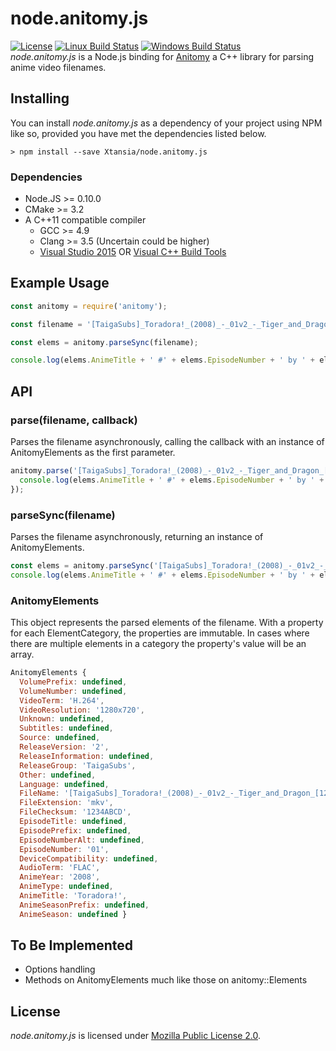 # node.anitomy.js
[![License](https://img.shields.io/badge/license-MPL--2.0-blue.svg?style=flat-square&maxAge=2592000)](https://github.com/Xtansia/node.anitomy.js/raw/master/LICENSE)
[![Linux Build Status](https://img.shields.io/travis/Xtansia/node.anitomy.js.svg?label=linux&style=flat-square&maxAge=2592000)](https://travis-ci.org/Xtansia/node.anitomy.js)
[![Windows Build Status](https://img.shields.io/appveyor/ci/Xtansia/node-anitomy-js.svg?label=windows&style=flat-square&maxAge=2592000)](https://ci.appveyor.com/project/Xtansia/node-anitomy-js)  
*node.anitomy.js* is a Node.js binding for [Anitomy](https://github.com/erengy/anitomy) a C++ library for parsing anime video filenames.

## Installing
You can install *node.anitomy.js* as a dependency of your project using NPM like so, provided you have met the dependencies listed below.
```shell
> npm install --save Xtansia/node.anitomy.js
```

### Dependencies
* Node.JS >= 0.10.0
* CMake >= 3.2
* A C++11 compatible compiler
  - GCC >= 4.9
  - Clang >= 3.5 (Uncertain could be higher)
  - [Visual Studio 2015](https://www.visualstudio.com/products/vs-2015-product-editions) OR [Visual C++ Build Tools](http://landinghub.visualstudio.com/visual-cpp-build-tools)

## Example Usage
```javascript
const anitomy = require('anitomy');

const filename = '[TaigaSubs]_Toradora!_(2008)_-_01v2_-_Tiger_and_Dragon_[1280x720_H.264_FLAC][1234ABCD].mkv';

const elems = anitomy.parseSync(filename);

console.log(elems.AnimeTitle + ' #' + elems.EpisodeNumber + ' by ' + elems.ReleaseGroup);
```

## API
### parse(filename, callback)
Parses the filename asynchronously, calling the callback with an instance of AnitomyElements as the first parameter. 
```javascript
anitomy.parse('[TaigaSubs]_Toradora!_(2008)_-_01v2_-_Tiger_and_Dragon_[1280x720_H.264_FLAC][1234ABCD].mkv', function (elems) {
  console.log(elems.AnimeTitle + ' #' + elems.EpisodeNumber + ' by ' + elems.ReleaseGroup);
});
```

### parseSync(filename)
Parses the filename asynchronously, returning an instance of AnitomyElements.
```javascript
const elems = anitomy.parseSync('[TaigaSubs]_Toradora!_(2008)_-_01v2_-_Tiger_and_Dragon_[1280x720_H.264_FLAC][1234ABCD].mkv');
console.log(elems.AnimeTitle + ' #' + elems.EpisodeNumber + ' by ' + elems.ReleaseGroup);
```

### AnitomyElements
This object represents the parsed elements of the filename. With a property for each ElementCategory, the properties are immutable. In cases where there are multiple elements in a category the property's value will be an array.
```javascript
AnitomyElements {
  VolumePrefix: undefined,
  VolumeNumber: undefined,
  VideoTerm: 'H.264',
  VideoResolution: '1280x720',
  Unknown: undefined,
  Subtitles: undefined,
  Source: undefined,
  ReleaseVersion: '2',
  ReleaseInformation: undefined,
  ReleaseGroup: 'TaigaSubs',
  Other: undefined,
  Language: undefined,
  FileName: '[TaigaSubs]_Toradora!_(2008)_-_01v2_-_Tiger_and_Dragon_[1280x720_H.264_FLAC][1234ABCD]',
  FileExtension: 'mkv',
  FileChecksum: '1234ABCD',
  EpisodeTitle: undefined,
  EpisodePrefix: undefined,
  EpisodeNumberAlt: undefined,
  EpisodeNumber: '01',
  DeviceCompatibility: undefined,
  AudioTerm: 'FLAC',
  AnimeYear: '2008',
  AnimeType: undefined,
  AnimeTitle: 'Toradora!',
  AnimeSeasonPrefix: undefined,
  AnimeSeason: undefined }
```

## To Be Implemented
  * Options handling
  * Methods on AnitomyElements much like those on anitomy::Elements

## License
*node.anitomy.js* is licensed under [Mozilla Public License 2.0](https://www.mozilla.org/en-US/MPL/2.0/FAQ/).
